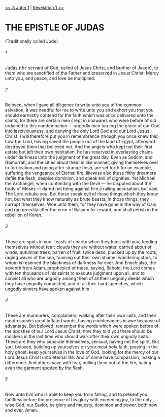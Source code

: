[<< 3 John 1](../3%20John/3%20John%201.md)  |  [Revelation 1 >>](../Revelation/Revelation%201.md)

# THE EPISTLE OF JUDAS
(Traditionally called Jude)

###### 1

Judas (the servant of God, called of Jesus Christ, and brother of Jacob), to them who are sanctified of the Father and preserved in Jesus Christ: Mercy unto you, and peace, and love be multiplied.

###### 2
Beloved, when I gave all diligence to write unto you of the common salvation, it was needful for me to write unto you and exhort you that you should earnestly contend for the faith which was once delivered unto the saints; for there are certain men crept in unawares who were before of old ordained to this condemnation — ungodly men turning the grace of our God into lasciviousness, and denying the only Lord God and our Lord Jesus Christ. I will therefore put you in remembrance (though you once knew this) how the Lord, having saved the people out of the land of Egypt, afterward destroyed them that believed not. And the angels who kept not their first estate but left their own habitation, he has reserved in everlasting chains under darkness unto the judgment of the great day. Even as Sodom, and Gomorrah, and the cities about them in like manner, giving themselves over to fornication and going after strange flesh, are set forth for an example, suffering the vengeance of Eternal fire, likewise also these filthy dreamers defile the flesh, despise dominion, and speak evil of dignities. Yet Michael the Archangel, when contending with the Devil — he disputed about the body of Moses — dared not bring against him a railing accusation, but said, The Lord rebuke you. But these speak evil of those things which they know not, but what they know naturally as brute beasts; in those things, they corrupt themselves. Woe unto them, for they have gone in the way of Cain, and ran greedily after the error of Balaam for reward, and shall perish in the rebellion of Korah.

###### 3
These are spots in your feasts of charity when they feast with you, feeding themselves without fear; clouds they are without water, carried about of winds; autumnal trees, barren of fruit, twice dead, plucked up by the roots; raging waves of the sea, foaming out their own shame; wandering stars, to whom is reserved the blackness of darkness for ever. And Enoch also, the seventh from Adam, prophesied of these, saying, Behold, the Lord comes with ten thousands of his saints to execute judgment upon all, and to convict all who are ungodly among them of all their ungodly deeds which they have ungodly committed, and of all their hard speeches, which ungodly sinners have spoken against him.

###### 4
These are murmurers, complainers, walking after their own lusts, and their mouth speaks great inflated words, having countenances in awe because of advantage. But beloved, remember the words which were spoken before of the apostles of our Lord Jesus Christ, how they told you there should be mockers in the last time who should walk after their own ungodly lusts. These are they who separate themselves, sensual, having not the spirit. But you, beloved, building up yourselves on your most holy faith, praying in the holy ghost, keep yourselves in the love of God, looking for the mercy of our Lord Jesus Christ unto eternal life. And of some have compassion, making a difference. And others save with fear, pulling them out of the fire, hating even the garment spotted by the flesh.

###### 5
Now unto him who is able to keep you from falling, and to present you faultless before the presence of his glory with exceeding joy, to the only wise God, our Savior, be glory and majesty, dominion and power, both now and ever. Amen.